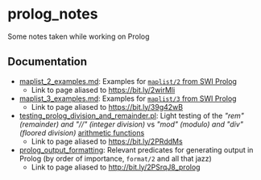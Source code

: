 # prolog_notes
Some notes taken while working on Prolog

## Documentation

- [maplist_2_examples.md](maplist_2_examples.md):
  Examples for [`maplist/2` from SWI Prolog](https://www.swi-prolog.org/pldoc/man?predicate=maplist%2f2)
   - Link to page aliased to https://bit.ly/2wirMli
- [maplist_3_examples.md](maplist_3_examples.md): 
  Examples for [`maplist/3` from SWI Prolog](https://www.swi-prolog.org/pldoc/doc_for?object=maplist/3)
   -  Link to page aliased to https://bit.ly/39g42wB
- [testing_prolog_division_and_remainder.pl](testing_prolog_division_and_remainder.pl): 
  Light testing of the _"rem" (remainder) and "//" (integer division)_ 
  vs _"mod" (modulo) and "div" (floored division)_ [arithmetic functions](https://www.swi-prolog.org/pldoc/man?section=functions)
   -  Link to page aliased to https://bit.ly/2PRddMs
- [prolog_output_formatting](prolog_output_formatting.md): Relevant predicates for generating output in Prolog (by order of importance, `format/2` and all that jazz)
   -  Link to page aliased to http://bit.ly/2PSrqJ8_prolog
